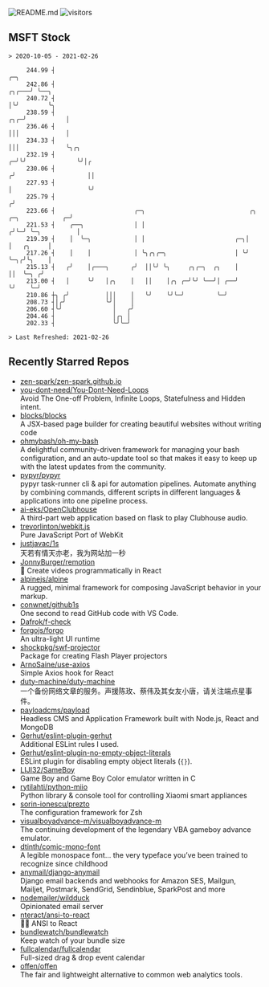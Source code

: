 ![README.md](https://github.com/Gerhut/Gerhut/workflows/README.md/badge.svg)
![visitors](https://visitors.vercel.app/Gerhut/Gerhut?token=8cf69d1f6813d272ef062726b6070c9be4ff72038cfe5a7ded7384a8da65d866)

## MSFT Stock

```
> 2020-10-05 - 2021-02-26

     244.99 ┤                                                                                        ╭─╮         
     242.86 ┤                                                                                  ╭╮╭───╯ ╰──╮      
     240.72 ┤                                                                                  │╰╯        ╰╮     
     238.59 ┤                                                                              ╭╮╭─╯           │     
     236.46 ┤                                                                              │││             │     
     234.33 ┤                                                                              │││             ╰╮╭╮  
     232.19 ┤                                                                            ╭─╯╰╯              ╰╯│╭ 
     230.06 ┤                                                                           ╭╯                    ││ 
     227.93 ┤                                                                           │                     ╰╯ 
     225.79 ┤                                                                          ╭╯                        
     223.66 ┤                      ╭─╮                             ╭╮ ╭─╮            ╭─╯                         
     221.53 ┤    ╭──╮              │ │                            ╭╯╰─╯ ╰─╮          │                           
     219.39 ┤    │  ╰─╮            │ │                         ╭─╮│       │   ╭╮     │                           
     217.26 ┤    │    │            │ ╰╮╭╮╭─╮                   │ ╰╯       ╰─╮╭╯╰╮    │                           
     215.13 ┤   ╭╯    │╭───╮      ╭╯  ││╰╯ ╰╮     ╭╮╭─╮  ╭╮    │            ││  ╰─╮ ╭╯                           
     213.00 ┤   │     ╰╯   │╭╮    │   ││    │╭╮ ╭─╯╰╯ ╰──╯│ ╭──╯            ╰╯    ╰─╯                            
     210.86 ┼╮ ╭╯          │││    │   ╰╯    ╰╯╰─╯         ╰─╯                                                    
     208.73 ┤│╭╯           ╰╯│    │                                                                              
     206.60 ┤╰╯              │   ╭╯                                                                              
     204.46 ┤                │╭╮ │                                                                               
     202.33 ┤                ╰╯╰─╯                                                                               

> Last Refreshed: 2021-02-26
```

## Recently Starred Repos

- [zen-spark/zen-spark.github.io](https://github.com/zen-spark/zen-spark.github.io)  
- [you-dont-need/You-Dont-Need-Loops](https://github.com/you-dont-need/You-Dont-Need-Loops)  
  Avoid The One-off Problem, Infinite Loops, Statefulness and Hidden intent.
- [blocks/blocks](https://github.com/blocks/blocks)  
  A JSX-based page builder for creating beautiful websites without writing code
- [ohmybash/oh-my-bash](https://github.com/ohmybash/oh-my-bash)  
  A delightful community-driven framework for managing your bash configuration, and an auto-update tool so that makes it easy to keep up with the latest updates from the community.
- [pypyr/pypyr](https://github.com/pypyr/pypyr)  
  pypyr task-runner cli & api for automation pipelines. Automate anything by combining commands, different scripts in different languages & applications into one pipeline process.
- [ai-eks/OpenClubhouse](https://github.com/ai-eks/OpenClubhouse)  
  A third-part web application based on flask to play Clubhouse audio.
- [trevorlinton/webkit.js](https://github.com/trevorlinton/webkit.js)  
  Pure JavaScript Port of WebKit
- [justjavac/1s](https://github.com/justjavac/1s)  
  天若有情天亦老，我为网站加一秒
- [JonnyBurger/remotion](https://github.com/JonnyBurger/remotion)  
  🎥      Create videos programmatically in React
- [alpinejs/alpine](https://github.com/alpinejs/alpine)  
  A rugged, minimal framework for composing JavaScript behavior in your markup.
- [conwnet/github1s](https://github.com/conwnet/github1s)  
  One second to read GitHub code with VS Code.
- [Dafrok/f-check](https://github.com/Dafrok/f-check)  
- [forgojs/forgo](https://github.com/forgojs/forgo)  
  An ultra-light UI runtime
- [shockpkg/swf-projector](https://github.com/shockpkg/swf-projector)  
  Package for creating Flash Player projectors
- [ArnoSaine/use-axios](https://github.com/ArnoSaine/use-axios)  
  Simple Axios hook for React
- [duty-machine/duty-machine](https://github.com/duty-machine/duty-machine)  
  一个备份网络文章的服务。声援陈玫、蔡伟及其女友小唐，请关注端点星事件。
- [payloadcms/payload](https://github.com/payloadcms/payload)  
  Headless CMS and Application Framework built with Node.js, React and MongoDB
- [Gerhut/eslint-plugin-gerhut](https://github.com/Gerhut/eslint-plugin-gerhut)  
  Additional ESLint rules I used.
- [Gerhut/eslint-plugin-no-empty-object-literals](https://github.com/Gerhut/eslint-plugin-no-empty-object-literals)  
  ESLint plugin for disabling empty object literals (`{}`).
- [LIJI32/SameBoy](https://github.com/LIJI32/SameBoy)  
  Game Boy and Game Boy Color emulator written in C
- [rytilahti/python-miio](https://github.com/rytilahti/python-miio)  
  Python library & console tool for controlling Xiaomi smart appliances
- [sorin-ionescu/prezto](https://github.com/sorin-ionescu/prezto)  
  The configuration framework for Zsh
- [visualboyadvance-m/visualboyadvance-m](https://github.com/visualboyadvance-m/visualboyadvance-m)  
  The continuing development of the legendary VBA gameboy advance emulator.
- [dtinth/comic-mono-font](https://github.com/dtinth/comic-mono-font)  
  A legible monospace font... the very typeface you’ve been trained to recognize since childhood
- [anymail/django-anymail](https://github.com/anymail/django-anymail)  
  Django email backends and webhooks for Amazon SES, Mailgun, Mailjet, Postmark, SendGrid, Sendinblue, SparkPost and more
- [nodemailer/wildduck](https://github.com/nodemailer/wildduck)  
  Opinionated email server
- [nteract/ansi-to-react](https://github.com/nteract/ansi-to-react)  
  :guardsman: ANSI to React
- [bundlewatch/bundlewatch](https://github.com/bundlewatch/bundlewatch)  
  Keep watch of your bundle size
- [fullcalendar/fullcalendar](https://github.com/fullcalendar/fullcalendar)  
  Full-sized drag & drop event calendar
- [offen/offen](https://github.com/offen/offen)  
  The fair and lightweight alternative to common web analytics tools. 
